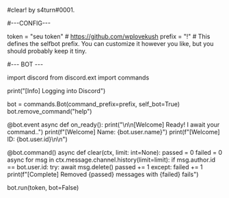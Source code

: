 #clear! by s4turn#0001.


#---CONFIG---

token = "seu token" # https://github.com/wplovekush
prefix = "!" # This defines the selfbot prefix. You can customize it however you like, but you should probably keep it tiny.

#--- BOT ---

import discord
from discord.ext import commands

print("[Info] Logging into Discord")

bot = commands.Bot(command_prefix=prefix, self_bot=True)
bot.remove_command("help")

@bot.event
async def on_ready():
    print("\n\n[Welcome] Ready! I await your command..") 
    print(f"[Welcome] Name: {bot.user.name}")
    print(f"[Welcome] ID: {bot.user.id}\n\n")

@bot.command()
async def clear(ctx, limit: int=None):
    passed = 0
    failed = 0
    async for msg in ctx.message.channel.history(limit=limit):
        if msg.author.id == bot.user.id:
            try:
                await msg.delete()
                passed += 1
            except:
                failed += 1
    print(f"[Complete] Removed {passed} messages with {failed} fails")

bot.run(token, bot=False)
